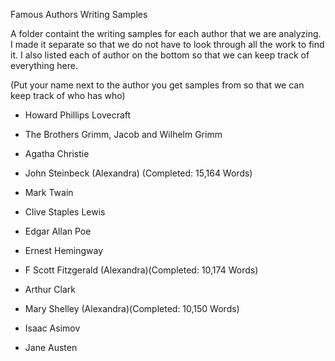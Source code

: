Famous Authors Writing Samples

A folder containt the writing samples for each author that we are analyzing. I made it separate so that we do not have to look through all the work to find it. I also listed each of author on the bottom so that we can keep track of everything here.


(Put your name next to the author you get samples from so that we can keep track of who has who)

  - Howard Phillips Lovecraft

  - The Brothers Grimm, Jacob and Wilhelm Grimm

  - Agatha Christie

  - John Steinbeck (Alexandra) (Completed: 15,164 Words)

  - Mark Twain

  - Clive Staples Lewis

  - Edgar Allan Poe

  - Ernest Hemingway

  - F Scott Fitzgerald (Alexandra)(Completed: 10,174 Words)

  - Arthur Clark

  - Mary Shelley (Alexandra)(Completed: 10,150 Words)

  - Isaac Asimov

  - Jane Austen
